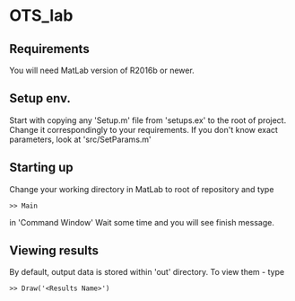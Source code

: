 # OTS_lab
## Requirements
You will need MatLab version of R2016b or newer.
## Setup env.
Start with copying any 'Setup.m' file from 'setups.ex' to the root of project. Change it correspondingly to your requirements.
If you don't know exact parameters, look at 'src/SetParams.m'

## Starting up
Change your working directory in MatLab to root of repository and type 
```
>> Main
```
in 'Command Window'
Wait some time and you will see finish message.

## Viewing results
By default, output data is stored within 'out' directory. To view them - type 
```
>> Draw('<Results Name>')
```
